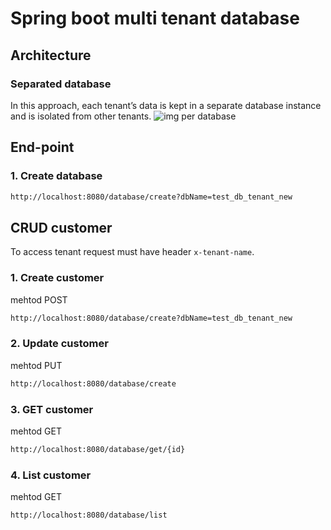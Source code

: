 # Spring boot multi tenant database

## Architecture
### Separated database
In this approach, each tenant’s data is kept in a separate database instance and is isolated from other tenants.
![img per database](https://www.baeldung.com/wp-content/uploads/2022/08/database_per_tenant.png)

## End-point
### 1. Create database
```bash
http://localhost:8080/database/create?dbName=test_db_tenant_new
```

## CRUD customer
To access tenant request must have header ```x-tenant-name```.
### 1. Create customer
mehtod POST
```bash
http://localhost:8080/database/create?dbName=test_db_tenant_new
```
### 2. Update customer
mehtod PUT
```bash
http://localhost:8080/database/create
```
### 3. GET customer
mehtod GET
```bash
http://localhost:8080/database/get/{id}
```
### 4. List customer
mehtod GET
```bash
http://localhost:8080/database/list
```

 

